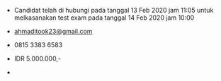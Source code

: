 - Candidat telah di hubungi pada tanggal 13 Feb 2020 jam 11:05 untuk melkasanakan test exam pada tanggal 14 Feb 2020 jam 10:00

- ahmaditook23@gmail.com

- 0815 3383 6583

- IDR 5.000.000,-

- 
